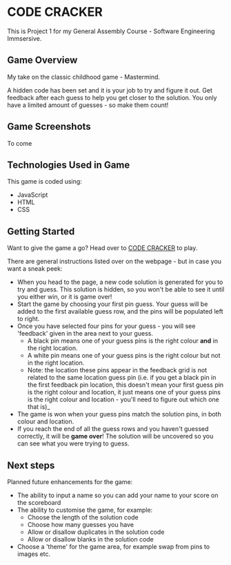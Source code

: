 # CODE CRACKER

This is Project 1 for my General Assembly Course - Software Engineering Immsersive.

## Game Overview

My take on the classic childhood game - Mastermind.

A hidden code has been set and it is your job to try and figure it out. Get feedback after each guess to help you get closer to the solution. You only have a limited amount of guesses - so make them count!

## Game Screenshots

To come

## Technologies Used in Game

This game is coded using:

-   JavaScript
-   HTML
-   CSS

## Getting Started

Want to give the game a go? Head over to [CODE CRACKER](https://meg-coningsby.github.io/mastermind-game-project1/) to play.

There are general instructions listed over on the webpage - but in case you want a sneak peek:

-   When you head to the page, a new code solution is generated for you to try and guess. This solution is hidden, so you won't be able to see it until you either win, or it is game over!
-   Start the game by choosing your first pin guess. Your guess will be added to the first available guess row, and the pins will be populated left to right.
-   Once you have selected four pins for your guess - you will see 'feedback' given in the area next to your guess.
    -   A black pin means one of your guess pins is the right colour **and** in the right location.
    -   A white pin means one of your guess pins is the right colour but not in the right location.
    -   Note: the location these pins appear in the feedback grid is not related to the same location guess pin (i.e. if you get a black pin in the first feedback pin location, this doesn't mean your first guess pin is the right colour and location, it just means one of your guess pins is the right colour and location - you'll need to figure out which one that is)\_
-   The game is won when your guess pins match the solution pins, in both colour and location.
-   If you reach the end of all the guess rows and you haven't guessed correctly, it will be **game over**! The solution will be uncovered so you can see what you were trying to guess.

## Next steps

Planned future enhancements for the game:

-   The ability to input a name so you can add your name to your score on the scoreboard
-   The ability to customise the game, for example:
    -   Choose the length of the solution code
    -   Choose how many guesses you have
    -   Allow or disallow duplicates in the solution code
    -   Allow or disallow blanks in the solution code
-   Choose a 'theme' for the game area, for example swap from pins to images etc.
